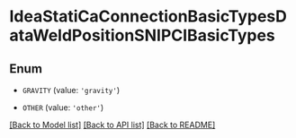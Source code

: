 # IdeaStatiCaConnectionBasicTypesDataWeldPositionSNIPCIBasicTypes


## Enum

* `GRAVITY` (value: `'gravity'`)

* `OTHER` (value: `'other'`)

[[Back to Model list]](../README.md#documentation-for-models) [[Back to API list]](../README.md#documentation-for-api-endpoints) [[Back to README]](../README.md)


